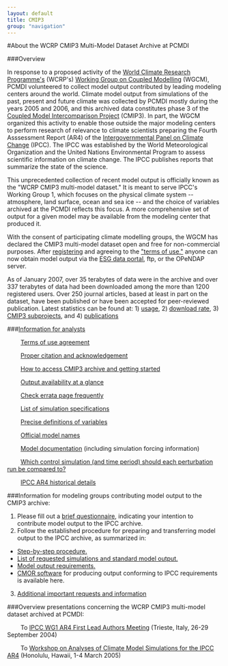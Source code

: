 ```yaml
---
layout: default
title: CMIP3
group: "navigation"
---
```


#About the WCRP CMIP3 Multi-Model Dataset Archive at PCMDI

###Overview

In response to a proposed activity of the [World Climate Research Programme's](http://www.wmo.int/files/WCRP_WEB) (WCRP's) [Working Group on Coupled Modelling](http://www.wmo.int/files/WCRP_WEB/AP_Modelling_WGCM.html) (WGCM),  PCMDI volunteered to collect model output contributed by leading modeling centers around the world.  Climate model output from simulations of the past, present and future climate was collected by PCMDI mostly during the years 2005 and 2006, and this archived data constitutes phase 3 of the [Coupled Model Intercomparison Project](http://www-pcmdi.llnl.gov/projects/cmip/index.php) (CMIP3).  In part, the WGCM organized this activity to enable those outside the major modeling centers to perform research of relevance to climate scientists preparing the Fourth Asssessment Report (AR4) of the [Intergovernmental Panel on Climate Change](http://www.ipcc.ch/) (IPCC).  The IPCC was established by the World Meteorological Organization and the United Nations Environmental Program to assess scientific information on climate change. The IPCC publishes reports that summarize the state of the science.

This unprecedented collection of recent model output is officially known as the "WCRP CMIP3 multi-model dataset."  It is meant to serve IPCC's Working Group 1, which  focuses on the physical climate system -- atmosphere, land surface, ocean and sea ice -- and the choice of variables archived at the PCMDI reflects this focus.  A more comprehensive set of output for a given model may be available from the modeling center that produced it.

With the consent of participating climate modelling groups, the WGCM has declared the CMIP3 multi-model dataset open and free for non-commercial purposes. After [registering](https://esg.llnl.gov:8443/about/registration.do) and agreeing to the ["terms of use,"](http://www-pcmdi.llnl.gov/ipcc/info_for_analysts.php#Terms_of_use) anyone can now obtain model output via the [ESG data portal](https://esg.llnl.gov:8443/index.jsp), ftp, or the OPeNDAP server.

As of January 2007, over 35 terabytes of data were in the archive and over 337 terabytes of data had been downloaded among the more than 1200 registered users.  Over 250 journal articles, based at least in part on the dataset, have been published or have been accepted for peer-reviewed publication.  Latest statistics can be found at: 1) [usage](http://www-pcmdi.llnl.gov/ipcc/usage_statistics.php), 2) [download rate](http://www-pcmdi.llnl.gov/ipcc/download_rate.gif), 3) [CMIP3 subprojects](http://www-pcmdi.llnl.gov/ipcc/diagnostic_subprojects.php), and 4) [publications](http://www-pcmdi.llnl.gov/ipcc/subproject_publications.php)

###[Information for analysts](http://www-pcmdi.llnl.gov/ipcc/info_for_analysts.php)

&nbsp;&nbsp;&nbsp;&nbsp;&nbsp;&nbsp;&nbsp;&nbsp;[Terms of use agreement](http://www-pcmdi.llnl.gov/ipcc/info_for_analysts.php#Terms_of_use)

&nbsp;&nbsp;&nbsp;&nbsp;&nbsp;&nbsp;&nbsp;&nbsp;[Proper citation and acknowledgement](http://www-pcmdi.llnl.gov/ipcc/info_for_analysts.php#Proper_acknowledgement)

     

&nbsp;&nbsp;&nbsp;&nbsp;&nbsp;&nbsp;&nbsp;&nbsp;[How to access CMIP3 archive and getting started](http://www-pcmdi.llnl.gov/ipcc/info_for_analysts.php#getting_started)

&nbsp;&nbsp;&nbsp;&nbsp;&nbsp;&nbsp;&nbsp;&nbsp;[Output availability at a glance](http://www-pcmdi.llnl.gov/ipcc/data_status_tables.htm)

&nbsp;&nbsp;&nbsp;&nbsp;&nbsp;&nbsp;&nbsp;&nbsp;[Check errata page frequently](http://www-pcmdi.llnl.gov/ipcc/info_for_analysts.php#Check_errata)

     

&nbsp;&nbsp;&nbsp;&nbsp;&nbsp;&nbsp;&nbsp;&nbsp;[List of simulation specifications](http://www-pcmdi.llnl.gov/ipcc/standard_output.html#Experiments)

&nbsp;&nbsp;&nbsp;&nbsp;&nbsp;&nbsp;&nbsp;&nbsp;[Precise definitions of variables](http://www-pcmdi.llnl.gov/ipcc/standard_output.html)

&nbsp;&nbsp;&nbsp;&nbsp;&nbsp;&nbsp;&nbsp;&nbsp;[Official model names](http://www-pcmdi.llnl.gov/ipcc/model_documentation/ipcc_model_documentation.php)

&nbsp;&nbsp;&nbsp;&nbsp;&nbsp;&nbsp;&nbsp;&nbsp;[Model documentation](http://www-pcmdi.llnl.gov/ipcc/model_documentation/ipcc_model_documentation.php) (including simulation forcing information)

&nbsp;&nbsp;&nbsp;&nbsp;&nbsp;&nbsp;&nbsp;&nbsp;[Which control simulation (and time period) should each perturbation run be compared to?](http://www-pcmdi.llnl.gov/ipcc/info_for_analysts.php#time_info)

     

&nbsp;&nbsp;&nbsp;&nbsp;&nbsp;&nbsp;&nbsp;&nbsp;[IPCC AR4 historical details](http://www-pcmdi.llnl.gov/ipcc/historical_details.php)

###Information for modeling groups contributing model output to the CMIP3 archive:

1. Please fill out a [brief questionnaire](http://www-pcmdi.llnl.gov/ipcc/simulation_questionnaire.php), indicating your intention to contribute model output to the IPCC archive.
2. Follow the established procedure for preparing and transferring model output to the IPCC archive, as summarized in:
* [Step-by-step procedure.](http://www-pcmdi.llnl.gov/ipcc/data_transfer_procedure.php)
* [List of requested simulations and standard model output.](http://www-pcmdi.llnl.gov/ipcc/standard_output.html)
* [Model output requirements.](http://www-pcmdi.llnl.gov/ipcc/IPCC_output_requirements.htm)
* [CMOR software](http://www-pcmdi.llnl.gov/software/cmor/cmor_users_guide.pdf) for producing output conforming to IPCC requirements is available here.
3. [Additional important requests and information](http://www-pcmdi.llnl.gov/ipcc/info_for_modeling_groups.php)

###Overview presentations concerning the WCRP CMIP3 multi-model dataset archived at PCMDI:

&nbsp;&nbsp;&nbsp;&nbsp;&nbsp;&nbsp;&nbsp;&nbsp;To [IPCC WG1 AR4 First Lead Authors Meeting](http://www-pcmdi.llnl.gov/ipcc/Trieste_viewgraphs.pdf) (Trieste, Italy, 26-29 September 2004)

&nbsp;&nbsp;&nbsp;&nbsp;&nbsp;&nbsp;&nbsp;&nbsp;To [Workshop on Analyses of Climate Model Simulations for the IPCC AR4](http://www-pcmdi.llnl.gov/ipcc/Hawaii_viewgraphs.pdf) (Honolulu, Hawaii, 1-4 March 2005)





